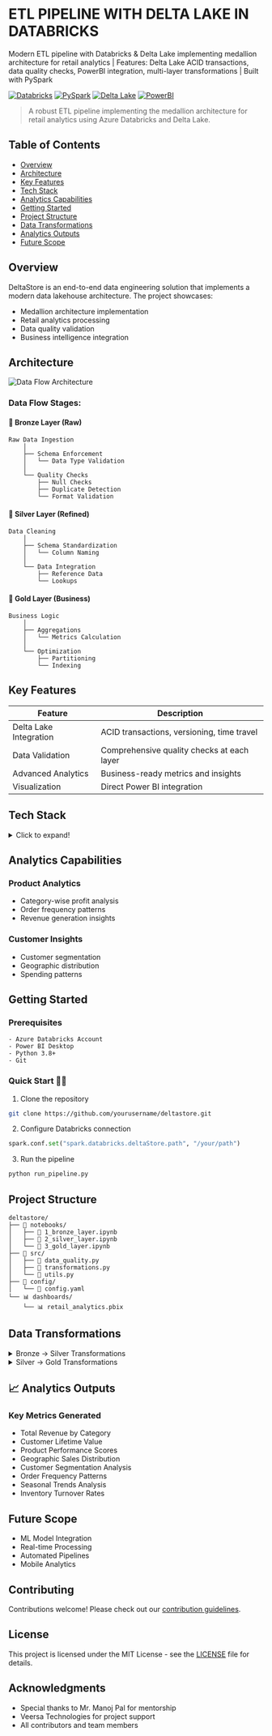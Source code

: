 # ETL PIPELINE WITH DELTA LAKE IN DATABRICKS

Modern ETL pipeline with Databricks & Delta Lake implementing medallion architecture for retail analytics | Features: Delta Lake ACID transactions, data quality checks, PowerBI integration, multi-layer transformations | Built with PySpark

[![Databricks](https://img.shields.io/badge/Powered%20By-Databricks-orange?style=for-the-badge)](https://databricks.com)
[![PySpark](https://img.shields.io/badge/Built%20With-PySpark-yellow?style=for-the-badge)](https://spark.apache.org)
[![Delta Lake](https://img.shields.io/badge/Storage-Delta%20Lake-blue?style=for-the-badge)](https://delta.io)
[![PowerBI](https://img.shields.io/badge/Visualized%20With-Power%20BI-yellow?style=for-the-badge)](https://powerbi.microsoft.com)

> A robust ETL pipeline implementing the medallion architecture for retail analytics using Azure Databricks and Delta Lake.

## Table of Contents
- [Overview](#-overview)
- [Architecture](#-architecture)
- [Key Features](#-key-features)
- [Tech Stack](#-tech-stack)
- [Analytics Capabilities](#-analytics-capabilities)
- [Getting Started](#-getting-started)
- [Project Structure](#-project-structure)
- [Data Transformations](#-data-transformations)
- [Analytics Outputs](#-analytics-outputs)
- [Future Scope](#-future-scope)

## Overview

DeltaStore is an end-to-end data engineering solution that implements a modern data lakehouse architecture. The project showcases:

- Medallion architecture implementation
- Retail analytics processing
- Data quality validation
- Business intelligence integration

## Architecture

![Data Flow Architecture](finalFlow.png)

### Data Flow Stages:

#### 🥉 Bronze Layer (Raw)
```
Raw Data Ingestion
    │
    ├── Schema Enforcement
    │   └── Data Type Validation
    │
    └── Quality Checks
        ├── Null Checks
        ├── Duplicate Detection
        └── Format Validation
```

#### 🥈 Silver Layer (Refined)
```
Data Cleaning
    │
    ├── Schema Standardization
    │   └── Column Naming
    │
    └── Data Integration
        ├── Reference Data
        └── Lookups
```

#### 🥇 Gold Layer (Business)
```
Business Logic
    │
    ├── Aggregations
    │   └── Metrics Calculation
    │
    └── Optimization
        ├── Partitioning
        └── Indexing
```

## Key Features

| Feature | Description |
|---------|-------------|
| Delta Lake Integration | ACID transactions, versioning, time travel |
| Data Validation | Comprehensive quality checks at each layer |
| Advanced Analytics | Business-ready metrics and insights |
| Visualization | Direct Power BI integration |

## Tech Stack

<details>
<summary>Click to expand!</summary>

### Core Technologies
-  Azure Databricks
-  PySpark
-  Delta Lake
-  Power BI

### Languages & Frameworks
- Python 3.8+
- SQL
- Scala (Optional)

### Development Tools
- Git
- VS Code
- Databricks Notebooks
</details>

##  Analytics Capabilities

### Product Analytics
-  Category-wise profit analysis
-  Order frequency patterns
-  Revenue generation insights

### Customer Insights
-  Customer segmentation
-  Geographic distribution
-  Spending patterns

##  Getting Started

### Prerequisites
```plaintext
- Azure Databricks Account
- Power BI Desktop
- Python 3.8+
- Git
```

### Quick Start 🏃‍♂

1. Clone the repository
```bash
git clone https://github.com/yourusername/deltastore.git
```

2. Configure Databricks connection
```python
spark.conf.set("spark.databricks.deltaStore.path", "/your/path")
```

3. Run the pipeline
```bash
python run_pipeline.py
```

##  Project Structure

```plaintext
deltastore/
├── 📁 notebooks/
│   ├── 📔 1_bronze_layer.ipynb
│   ├── 📔 2_silver_layer.ipynb
│   └── 📔 3_gold_layer.ipynb
├── 📁 src/
│   ├── 📜 data_quality.py
│   ├── 📜 transformations.py
│   └── 📜 utils.py
├── 📁 config/
│   └── 📜 config.yaml
└── 📊 dashboards/
    └── 📊 retail_analytics.pbix
```

##  Data Transformations

<details>
<summary>Bronze → Silver Transformations</summary>

```python
# Sample transformation code
def clean_customer_data(df):
    return df.withColumn(
        "clean_email",
        lower(col("email"))
    ).dropDuplicates()
```
</details>

<details>
<summary>Silver → Gold Transformations</summary>

```python
# Sample aggregation code
def calculate_customer_metrics(df):
    return df.groupBy("customer_id").agg(
        sum("amount").alias("total_spent"),
        count("order_id").alias("order_count")
    )
```
</details>

## 📈 Analytics Outputs

### Key Metrics Generated
- Total Revenue by Category
- Customer Lifetime Value
- Product Performance Scores
- Geographic Sales Distribution
- Customer Segmentation Analysis
- Order Frequency Patterns
- Seasonal Trends Analysis
- Inventory Turnover Rates

## Future Scope

-  ML Model Integration
-  Real-time Processing
-  Automated Pipelines
-  Mobile Analytics

##  Contributing

Contributions welcome! Please check out our [contribution guidelines](CONTRIBUTING.md).

##  License

This project is licensed under the MIT License - see the [LICENSE](LICENSE) file for details.

##  Acknowledgments

- Special thanks to Mr. Manoj Pal for mentorship
-  Veersa Technologies for project support
-  All contributors and team members





